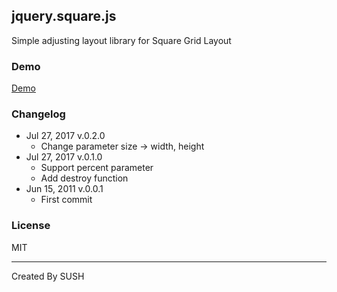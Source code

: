 ## jquery.square.js

Simple adjusting layout library for Square Grid Layout

### Demo

[Demo](http://sushat4692.github.io/jquery.square.js/)

### Changelog

* Jul 27, 2017 v.0.2.0
  * Change parameter size -> width, height
* Jul 27, 2017 v.0.1.0
  * Support percent parameter
  * Add destroy function
* Jun 15, 2011 v.0.0.1
  * First commit

### License

MIT

---

Created By SUSH

